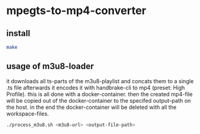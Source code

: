 # mpegts-to-mp4-converter
## install
```sh
make
```

## usage of m3u8-loader
it downloads all ts-parts of the m3u8-playlist and concats them to a single .ts file afterwards it encodes it with handbrake-cli to mp4 (preset: High Profile). this is all done with a docker-container. then the created mp4-file will be copied out of the docker-container to the specifed output-path on the host. in the end the docker-container will be deleted with all the workspace-files.
```sh
./process_m3u8.sh <m3u8-url> <output-file-path>
```
